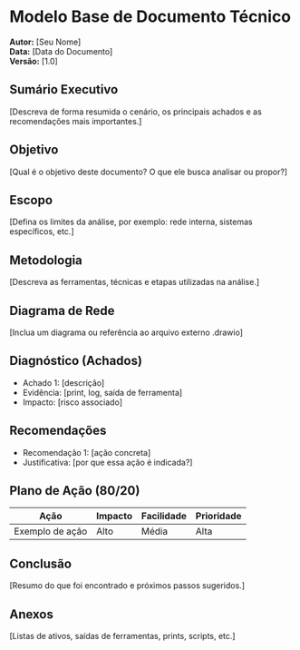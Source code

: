# Modelo Base de Documento Técnico

**Autor:** [Seu Nome]  
**Data:** [Data do Documento]  
**Versão:** [1.0]

## Sumário Executivo
[Descreva de forma resumida o cenário, os principais achados e as recomendações mais importantes.]

## Objetivo
[Qual é o objetivo deste documento? O que ele busca analisar ou propor?]

## Escopo
[Defina os limites da análise, por exemplo: rede interna, sistemas específicos, etc.]

## Metodologia
[Descreva as ferramentas, técnicas e etapas utilizadas na análise.]

## Diagrama de Rede
[Inclua um diagrama ou referência ao arquivo externo .drawio]

## Diagnóstico (Achados)
- Achado 1: [descrição]
- Evidência: [print, log, saída de ferramenta]
- Impacto: [risco associado]

## Recomendações
- Recomendação 1: [ação concreta]
- Justificativa: [por que essa ação é indicada?]

## Plano de Ação (80/20)

| Ação              | Impacto | Facilidade | Prioridade |
|-------------------|---------|------------|------------|
| Exemplo de ação   | Alto    | Média      | Alta       |

## Conclusão
[Resumo do que foi encontrado e próximos passos sugeridos.]

## Anexos
[Listas de ativos, saídas de ferramentas, prints, scripts, etc.]
